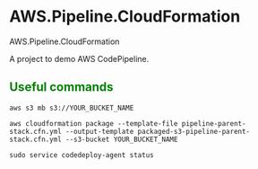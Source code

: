 # AWS.Pipeline.CloudFormation
 AWS.Pipeline.CloudFormation

A project to demo AWS CodePipeline.

## <span style="color:green">Useful commands</span>


```
aws s3 mb s3://YOUR_BUCKET_NAME

aws cloudformation package --template-file pipeline-parent-stack.cfn.yml --output-template packaged-s3-pipeline-parent-stack.cfn.yml --s3-bucket YOUR_BUCKET_NAME
```

```
sudo service codedeploy-agent status
```

